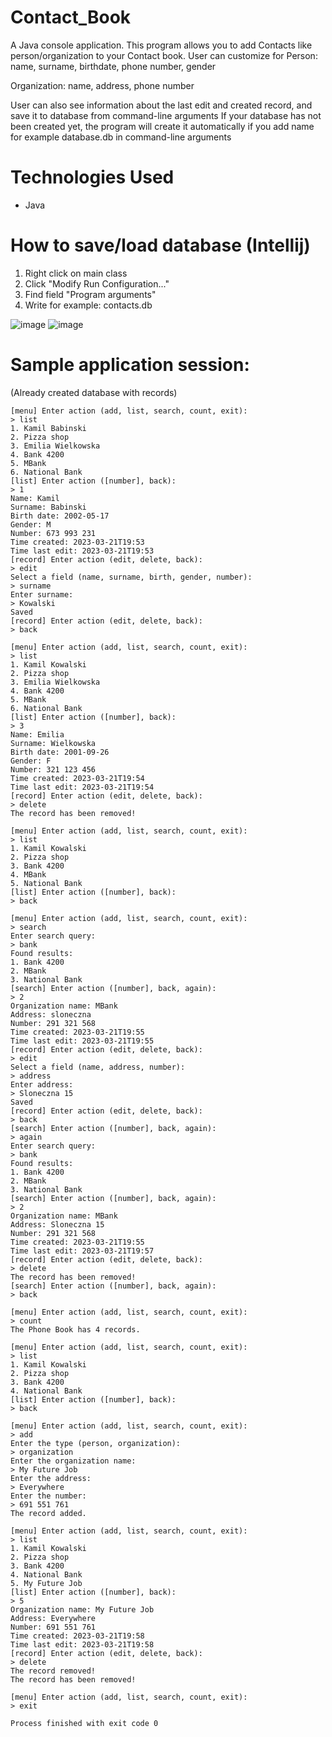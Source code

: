 # Contact_Book

A Java console application.
This program allows you to add Contacts like person/organization to your Contact book.
User can customize for 
Person:
name, surname, birthdate, phone number, gender

Organization:
name, address, phone number

User can also see information about the last edit and created record, and save it to database from command-line arguments
If your database has not been created yet, the program will create it automatically if you add name for example database.db in command-line arguments


# Technologies Used
- Java


# How to save/load database (Intellij)
1) Right click on main class
2) Click "Modify Run Configuration..."
3) Find field "Program arguments" 
4) Write for example: contacts.db


![image](https://user-images.githubusercontent.com/92478936/226715374-c03b69bb-869f-420a-ae79-0747221e1e7d.png)
![image](https://user-images.githubusercontent.com/92478936/226715778-37298b20-3bb3-40e2-a942-1389a16cbec1.png)



# Sample application session:
(Already created database with records)

```
[menu] Enter action (add, list, search, count, exit):
> list
1. Kamil Babinski
2. Pizza shop
3. Emilia Wielkowska
4. Bank 4200
5. MBank
6. National Bank
[list] Enter action ([number], back):
> 1
Name: Kamil
Surname: Babinski
Birth date: 2002-05-17
Gender: M
Number: 673 993 231
Time created: 2023-03-21T19:53
Time last edit: 2023-03-21T19:53
[record] Enter action (edit, delete, back): 
> edit
Select a field (name, surname, birth, gender, number):
> surname
Enter surname:
> Kowalski
Saved
[record] Enter action (edit, delete, back):
> back

[menu] Enter action (add, list, search, count, exit):
> list
1. Kamil Kowalski
2. Pizza shop
3. Emilia Wielkowska
4. Bank 4200
5. MBank
6. National Bank
[list] Enter action ([number], back):
> 3
Name: Emilia
Surname: Wielkowska
Birth date: 2001-09-26
Gender: F
Number: 321 123 456
Time created: 2023-03-21T19:54
Time last edit: 2023-03-21T19:54
[record] Enter action (edit, delete, back): 
> delete
The record has been removed!

[menu] Enter action (add, list, search, count, exit):
> list
1. Kamil Kowalski
2. Pizza shop
3. Bank 4200
4. MBank
5. National Bank
[list] Enter action ([number], back):
> back

[menu] Enter action (add, list, search, count, exit):
> search
Enter search query: 
> bank
Found results:
1. Bank 4200
2. MBank
3. National Bank
[search] Enter action ([number], back, again): 
> 2
Organization name: MBank
Address: sloneczna
Number: 291 321 568
Time created: 2023-03-21T19:55
Time last edit: 2023-03-21T19:55
[record] Enter action (edit, delete, back): 
> edit
Select a field (name, address, number):
> address
Enter address:
> Sloneczna 15
Saved
[record] Enter action (edit, delete, back): 
> back
[search] Enter action ([number], back, again):
> again
Enter search query:
> bank
Found results:
1. Bank 4200
2. MBank
3. National Bank
[search] Enter action ([number], back, again):
> 2
Organization name: MBank
Address: Sloneczna 15
Number: 291 321 568
Time created: 2023-03-21T19:55
Time last edit: 2023-03-21T19:57
[record] Enter action (edit, delete, back):
> delete
The record has been removed!
[search] Enter action ([number], back, again): 
> back

[menu] Enter action (add, list, search, count, exit):
> count
The Phone Book has 4 records.

[menu] Enter action (add, list, search, count, exit):
> list
1. Kamil Kowalski
2. Pizza shop
3. Bank 4200
4. National Bank
[list] Enter action ([number], back):
> back

[menu] Enter action (add, list, search, count, exit):
> add
Enter the type (person, organization):
> organization
Enter the organization name:
> My Future Job
Enter the address:
> Everywhere
Enter the number:
> 691 551 761
The record added.

[menu] Enter action (add, list, search, count, exit):
> list
1. Kamil Kowalski
2. Pizza shop
3. Bank 4200
4. National Bank
5. My Future Job
[list] Enter action ([number], back):
> 5
Organization name: My Future Job
Address: Everywhere
Number: 691 551 761
Time created: 2023-03-21T19:58
Time last edit: 2023-03-21T19:58
[record] Enter action (edit, delete, back):
> delete
The record removed!
The record has been removed!

[menu] Enter action (add, list, search, count, exit):
> exit

Process finished with exit code 0
```
